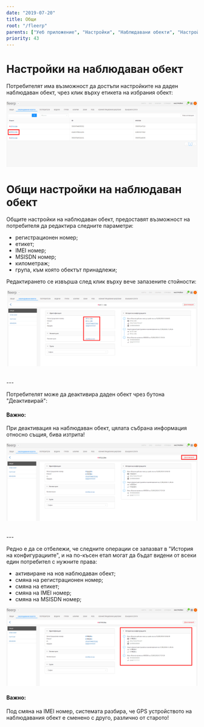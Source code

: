 ```yaml
---
date: "2019-07-20"
title: Общи
root: "/fleerp"
parents: ["Уеб приложение", "Настройки", "Наблюдавани обекти", "Настройки на наблюдаван обект"]
priority: 43
---
```


# Настройки на наблюдаван обект

Потребителят има възможност да достъпи настройките на даден наблюдаван обект, чрез клик върху
етикета на избрания обект:

![Details](details-bg.png)

# Общи настройки на наблюдаван обект

Общите настройки на наблюдаван обект, предоставят възможност на потребителя да редактира следните параметри:

- регистрационен номер;
- етикет;
- IMEI номер;
- MSISDN номер;
- километраж;
- група, към която обектът принадлежи;

Редактирането се извърша след клик върху вече запазените стойности:

![General](general-bg.png)

<br>
---

Потребителят може да деактивира даден обект чрез бутона "Деактивирай":

#### Важно:
При деактивация на наблюдаван обект, цялата събрана информация относно същия, бива изтрита!

![General](deactivate-bg.png)

<br>
---

Редно е да се отбележи, че следните операции се запазват в "История на конфигурациите", и на по-късен етап
могат да бъдат видени от всеки един потребител с нужните права:

- активиране на нов наблюдаван обект;
- смяна на регистрационен номер;
- смяна на етикет;
- смяна на IMEI номер;
- смяна на MSISDN номер;

![General](config-history-bg.png)

#### Важно:
Под смяна на IMEI номер, системата разбира, че GPS устройството на наблюдавания обект е сменено с друго, различно от старото!
